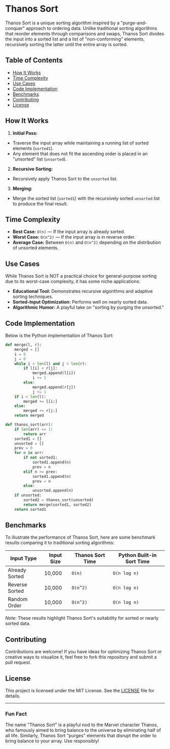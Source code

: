 # Thanos Sort

Thanos Sort is a unique sorting algorithm inspired by a "purge-and-conquer" approach to ordering data. Unlike traditional sorting algorithms that reorder elements through comparisons and swaps, Thanos Sort divides the input into a sorted list and a list of "non-conforming" elements, recursively sorting the latter until the entire array is sorted.

## Table of Contents

- [How It Works](#how-it-works)
- [Time Complexity](#time-complexity)
- [Use Cases](#use-cases)
- [Code Implementation](#code-implementation)
- [Benchmarks](#benchmarks)
- [Contributing](#contributing)
- [License](#license)

## How It Works

1. **Initial Pass:**
  
  - Traverse the input array while maintaining a running list of sorted elements (`sorted1`).
  - Any element that does not fit the ascending order is placed in an "unsorted" list (`unsorted`).
2. **Recursive Sorting:**
  
  - Recursively apply Thanos Sort to the `unsorted` list.
3. **Merging:**
  
  - Merge the sorted list (`sorted1`) with the recursively sorted `unsorted` list to produce the final result.

## Time Complexity

- **Best Case:** `O(n)` — If the input array is already sorted.
- **Worst Case:** `O(n^2)` — If the input array is in reverse order.
- **Average Case:** Between `O(n)` and `O(n^2)` depending on the distribution of unsorted elements.

## Use Cases

While Thanos Sort is NOT a practical choice for general-purpose sorting due to its worst-case complexity, it has some niche applications:

- **Educational Tool:** Demonstrates recursive algorithms and adaptive sorting techniques.
- **Sorted-Input Optimization:** Performs well on nearly sorted data.
- **Algorithmic Humor:** A playful take on "sorting by purging the unsorted."

## Code Implementation

Below is the Python implementation of Thanos Sort:

```python
def merge(l, r):
    merged = []
    i = 0
    j = 0
    while i < len(l) and j < len(r):
        if l[i] < r[j]:
            merged.append(l[i])
            i += 1
        else:
            merged.append(r[j])
            j += 1
    if i < len(l):
        merged += l[i:]
    else:
        merged += r[j:]
    return merged

def thanos_sort(arr):
    if len(arr) <= 1:
        return arr
    sorted1 = []
    unsorted = []
    prev = 0
    for n in arr:
        if not sorted1:
            sorted1.append(n)
            prev = n
        elif n >= prev:
            sorted1.append(n)
            prev = n
        else:
            unsorted.append(n)
    if unsorted:
        sorted2 = thanos_sort(unsorted)
        return merge(sorted1, sorted2)
    return sorted1
```

## Benchmarks

To illustrate the performance of Thanos Sort, here are some benchmark results comparing it to traditional sorting algorithms:

| Input Type | Input Size | Thanos Sort Time | Python Built-in Sort Time |
| --- | --- | --- | --- |
| Already Sorted | 10,000 | `O(n)` | `O(n log n)` |
| Reverse Sorted | 10,000 | `O(n^2)` | `O(n log n)` |
| Random Order | 10,000 | `O(n^2)` | `O(n log n)` |

*Note:* These results highlight Thanos Sort's suitability for sorted or nearly sorted data.

## Contributing

Contributions are welcome! If you have ideas for optimizing Thanos Sort or creative ways to visualize it, feel free to fork this repository and submit a pull request.

## License

This project is licensed under the MIT License. See the [LICENSE](LICENSE) file for details.

---

### Fun Fact

The name "Thanos Sort" is a playful nod to the Marvel character Thanos, who famously aimed to bring balance to the universe by eliminating half of all life. Similarly, Thanos Sort "purges" elements that disrupt the order to bring balance to your array. Use responsibly!
